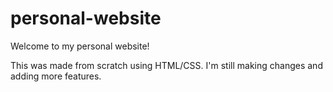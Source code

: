# personal-website
Welcome to my personal website!

This was made from scratch using HTML/CSS. I'm still making changes and adding more features.
